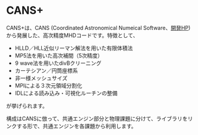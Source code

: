 # CANS+ #

CANS+は、CANS (Coordinated Astronomical Numeical Software、[開発HP](http://www-space.eps.s.u-tokyo.ac.jp/~yokoyama/etc/cans/)) から発展した、高次精度MHDコードです。特徴として、

* HLLD／HLL近似リーマン解法を用いた有限体積法
* MP5法を用いた高次補間（5次精度） 
* 9 wave法を用いたdivBクリーニング
* カーテシアン／円筒座標系
* 非一様メッシュサイズ
* MPIによる３次元領域分割化
* IDLによる読み込み・可視化ルーチンの整備

が挙げられます。

構成はCANSに倣って、共通エンジン部分と物理課題に分けて、ライブラリをリンクする形で、共通エンジンを各課題から利用します。